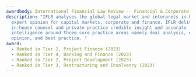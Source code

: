 ```yaml
---
awardbody: International Financial Law Review -- Financial & Corporate Guide
description: "IFLR analyses the global legal market and interprets in-house
  expert opinion for capital markets, corporate and finance. IFLR delivers
  in-house counsel and private practice credible insight and accurate
  intelligence around three core practice areas namely deal analysis, expert
  opinion, and best practice. "
award:
  - Ranked in Tier 2, Project Finance (2023)
  - Ranked in Tier 4, Banking and Finance (2023)
  - Ranked in Tier 2, Project Development (2023)
  - Ranked in Tier 3, Restructuring and Insolvency (2023)
---
```

